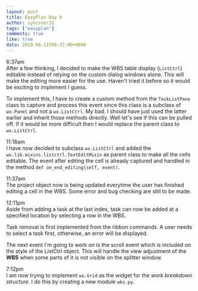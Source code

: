 ```yaml
---
layout: post
title: EasyPlan Day 6
author: syncster31
tags: ["easyplan"]
comments: true
like: true
data: 2019-06-11T06:37:00+0800
---
```

6:37am  
After a few thinking, I decided to make the WBS table display (```ListCtrl```) editable instead of relying on the custom dialog windows alone. This will make the editing more easier for the use. Haven't tried it before so it would be exciting to implement I guess.

To implement this, I have to create a custom method from the ```TaskListPane``` class to capture and process this event since this class is a subclass of ```wx.Panel``` and not a ```wx.ListCtrl```. My bad. I should have just used the latter earlier and inherit those methods directly. Well let's see if this can be pulled off. If it would be more difficult then I would replace the parent class to ```wx.ListCtrl```.

11:18am  
I have now decided to subclass ```wx.ListCtrl``` and added the ```wx.lib.mixins.listctrl.TextEditMixin``` as parent class to make all the cells editable. The event after editing the cell is already captured and handled in the method ```def on_end_editing(self, event)```.

11:37am  
The project object now is being updated everytime the user has finished editing a cell in the WBS. Some error and bug checking are still to be made.

12:11pm  
Aside from adding a task at the last index, task can now be added at a specified location by selecting a row in the WBS.

Task removal is first implemented from the ribbon commands. A user needs to select a task first, otherwise, an error will be displayed.

The next event I'm going to work on is the scroll event which is included on the style of the ListCtrl object. This will handle the view adjustment of the **WBS** when some parts of it is not visible on the splitter window.

7:12pm  
I am now trying to implement ```wx.Grid``` as the widget for the _work breakdown structure_. I do this by creating a new module ```wbs.py```.
